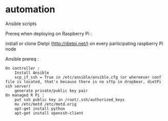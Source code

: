 # automation

Ansible scripts


Prereq when deploying on Raspberry Pi :

install or clone Dietpi (http://dietpi.net/) on every participating raspberry Pi node

Ansible prereq : 

    On controller :
        Install Ansible
        scp_if_ssh = True in /etc/ansible/ansible.cfg (or whereever conf file is located, that's because there is no sftp in dropbear, dietPi ssh server)
        generate private/public key pair
    On managed R Pi : 
        put ssh public key in /root/.ssh/authorized_keys
        mv /etc/motd /etc/motd.orig
        apt-get install python
        apt-get install openssh-client

